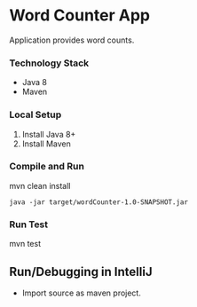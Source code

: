 
# Word Counter App
Application provides word counts.

### Technology Stack
- Java 8
- Maven

### Local Setup
1. Install Java 8+
2. Install Maven

### Compile and Run
mvn clean install

```java -jar target/wordCounter-1.0-SNAPSHOT.jar```

### Run Test
mvn test

## Run/Debugging in IntelliJ
- Import source as maven project.